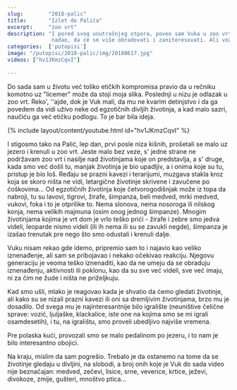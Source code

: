 ```yaml
---
slug:        "2018-palic"
title:       "Izlet do Palića"
excerpt:     "zoo vrt"
description: "I pored svog unutrašnjeg otpora, poveo sam Vuka u zoo vrt. Iako je dosta prazan i oskudan, očekivao sam, ili se bar
              nadao, da će se više obradovati i zaniteresovati. Ali vožnja po jezeru je bila prijatna..."
categories:  ['putopisi']
image: "/putopisi/2018-palic/img/20180617.jpg"
videos: ["hv1JKmzCqvI"]
    
---
```


Do sada sam u životu već toliko etičkih kompromisa pravio da u rečniku komotno uz "licemer" može da stoji moja slika. 
Poslednji u nizu je odlazak u zoo vrt. Reko', ''ajde, dok je Vuk mali, da mu ne kvarim detinjstvo i da ga povedem da vidi 
uživo neke od egzotičnih divljih životinja, a kad malo sazri, naučiću ga već etičku podlogu. To je bar bila ideja.

{% include layout/content/youtube.html id="hv1JKmzCqvI" %}

I stigosmo tako na Palić, lep dan, prvi posle niza kišnih, prošetali se malo uz jezero i krenuli u zoo vrt. 
Jeste malo bez veze, s' jedne strane ne podržavam zoo vrt i nasilje nad životinjama koje on predstavlja, a s' druge, kada smo 
već došli tu, manjak životinja je bio upadljiv, a i onima koje su tu, pristup je bio loš. Ređaju se prazni kavezi i 
terarijumi, muzgava stakla kroz koja se skoro ništa ne vidi, letargične životinje skrivene i zavučene po ćoškovima...
Od egzotičnih životinja koje četvorogodišnjak može iz topa da nabroji, 
tu su lavovi, tigrovi, žirafe, šimpanza, beli medved, mrki medved, vukovi, foka i to je otprilike to. Nema slonova, nema
nosoroga ili nilskog konja, nema velikih majmuna (osim onog jednog šimpanze). Mnogim životinjama kojima je vrt dom je vrlo
teško prići - žirafe i zebre smo jedva videli, leoparde nismo videli (ili ih nema ili su se zavukli negde), šimpanza je
izašao trenutak pre nego što smo odustali i krenuli dalje. 


Vuku nisam rekao gde idemo, pripremio sam to i najavio kao veliko iznenađenje, ali sam se pribojavao i nekako očekivao
reakciju. Njegovu generaciju je veoma teško iznenaditi, kao da ne umeju da se obraduju iznenađenju, aktivnosti ili
poklonu, kao da su sve već videli, sve već imaju, ni za čim ne žude i ništa ne priželjkuju.

Kad smo ušli, mlako je reagovao kada je shvatio da ćemo gledati životinje, ali kako su se nizali prazni kavezi ili oni sa
dremljivim životinjama, brzo mu je dosadilo. Od svega mu je najinteresantnije bilo igralište (neuništive 
čelične sprave: vozić, ljuljaške, klackalice, iste one na kojima smo se mi igrali osamdesetih), i tu, na igralištu, smo 
proveli ubedljivo najviše vremena.

Pre polaska kući, provozali smo se malo pedalinom po jezeru, i to nam je bilo interesantno obojici.

Na kraju, mislim da sam pogrešio. Trebalo je da ostanemo na tome da se životinje gledaju u divljini, na slobodi, a broj
onih koje je Vuk do sada video nije beznačajan: medved, zečevi, lisice, srne, veverice, krtice, ježevi, divokoze, zmije,
gušteri, mnoštvo ptica...